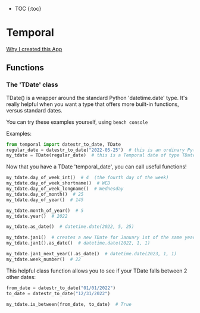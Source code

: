 * TOC
{:toc}

# Temporal
[Why I created this App](/why.md)

## Functions

### The 'TDate' class
TDate() is a wrapper around the standard Python 'datetime.date' type.  It's really helpful when you want a type that offers more built-in functions, versus standard dates.

You can try these examples yourself, using `bench console`

Examples:
```python
from temporal import datestr_to_date, TDate
regular_date = datestr_to_date("2022-05-25")  # this is an ordinary Python datetime.date (Wednesday, May 25th 2022)
my_tdate = TDate(regular_date)  # this is a Temporal date of type TDate
```

Now that you have a TDate 'temporal_date', you can call useful functions!

```python
my_tdate.day_of_week_int()  # 4  (the fourth day of the week)
my_tdate.day_of_week_shortname()  # WED
my_tdate.day_of_week_longname()  # Wednesday
my_tdate.day_of_month()  # 25
my_tdate.day_of_year()  # 145

my_tdate.month_of_year()  # 5
my_tdate.year()  # 2022

my_tdate.as_date()  # datetime.date(2022, 5, 25)

my_tdate.jan1()  # creates a new TDate for January 1st of the same year.
my_tdate.jan1().as_date()  # datetime.date(2022, 1, 1)

my_tdate.jan1_next_year().as_date()  # datetime.date(2023, 1, 1)
my_tdate.week_number()  # 22
```

This helpful class function allows you to see if your TDate falls between 2 other dates:

```python
from_date = datestr_to_date("01/01/2022")
to_date = datestr_to_date("12/31/2022")

my_tdate.is_between(from_date, to_date)  # True
```
